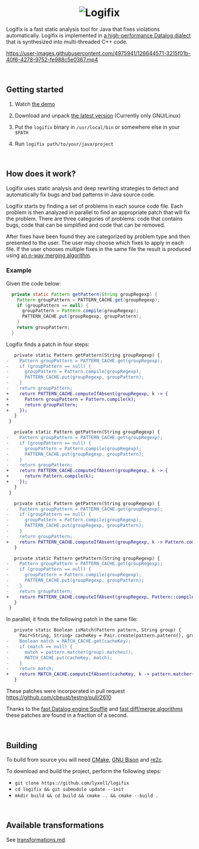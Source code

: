<h1 align="center">
  <img src="https://raw.githubusercontent.com/lyxell/logifix/master/.github/logifix-logo-beam.svg" alt="Logifix">
</h1>

Logifix is a fast static analysis tool for Java that fixes
violations automatically. Logifix is implemented in [a
high-performance Datalog
dialect](https://github.com/souffle-lang/souffle) that is
synthesized into multi-threaded C++ code.

https://user-images.githubusercontent.com/4975941/126644571-3215f01b-40f6-4278-9752-fe988c5e0367.mp4

<ul> </ul>

## Getting started

1. Watch [the demo](https://github.com/lyxell/logifix#demo)

2. Download and unpack [the latest version](https://github.com/lyxell/logifix/releases/latest) (Currently only GNU/Linux)

3. Put the `logifix` binary in `/usr/local/bin` or somewhere else
   in your `$PATH`

4. Run `logifix path/to/your/java/project`

<ul> </ul>

## How does it work?

Logifix uses static analysis and deep rewriting strategies to
detect and automatically fix bugs and bad patterns in Java source
code. 

Logifix starts by finding a set of problems in each source code
file. Each problem is then analyzed in parallel to find an
appropriate patch that will fix the problem. There are three
categories of problems: code that contains bugs, code that can be
simplified and code that can be removed.

After fixes have been found they are categorized by problem type
and then presented to the user. The user may choose which fixes
to apply in each file. If the user chooses multiple fixes in the
same file the result is produced using [an n-way merging
algorithm](https://github.com/lyxell/nway).

### Example

Given the code below:

```java
  private static Pattern getPattern(String groupRegexp) {
    Pattern groupPattern = PATTERN_CACHE.get(groupRegexp);
    if (groupPattern == null) {
      groupPattern = Pattern.compile(groupRegexp);
      PATTERN_CACHE.put(groupRegexp, groupPattern);
    }
    return groupPattern;
  }
```

Logifix finds a patch in four steps:

```diff
   private static Pattern getPattern(String groupRegexp) {
-    Pattern groupPattern = PATTERN_CACHE.get(groupRegexp);
-    if (groupPattern == null) {
-      groupPattern = Pattern.compile(groupRegexp);
-      PATTERN_CACHE.put(groupRegexp, groupPattern);
-    }
-    return groupPattern;
+    return PATTERN_CACHE.computeIfAbsent(groupRegexp, k -> {
+      Pattern groupPattern = Pattern.compile(k);
+      return groupPattern;
+    });
   }
 }
```

```diff
   private static Pattern getPattern(String groupRegexp) {
-    Pattern groupPattern = PATTERN_CACHE.get(groupRegexp);
-    if (groupPattern == null) {
-      groupPattern = Pattern.compile(groupRegexp);
-      PATTERN_CACHE.put(groupRegexp, groupPattern);
-    }
-    return groupPattern;
+    return PATTERN_CACHE.computeIfAbsent(groupRegexp, k -> {
+      return Pattern.compile(k);
+    });
   }
 }
```

```diff
   private static Pattern getPattern(String groupRegexp) {
-    Pattern groupPattern = PATTERN_CACHE.get(groupRegexp);
-    if (groupPattern == null) {
-      groupPattern = Pattern.compile(groupRegexp);
-      PATTERN_CACHE.put(groupRegexp, groupPattern);
-    }
-    return groupPattern;
+    return PATTERN_CACHE.computeIfAbsent(groupRegexp, k -> Pattern.compile(k));
   }
```

```diff
   private static Pattern getPattern(String groupRegexp) {
-    Pattern groupPattern = PATTERN_CACHE.get(groupRegexp);
-    if (groupPattern == null) {
-      groupPattern = Pattern.compile(groupRegexp);
-      PATTERN_CACHE.put(groupRegexp, groupPattern);
-    }
-    return groupPattern;
+    return PATTERN_CACHE.computeIfAbsent(groupRegexp, Pattern::compile);
   }
 }
```

In parallel, it finds the following patch in the same file:

```diff
   private static Boolean isMatch(Pattern pattern, String group) {
     Pair<String, String> cacheKey = Pair.create(pattern.pattern(), group);
-    Boolean match = MATCH_CACHE.get(cacheKey);
-    if (match == null) {
-      match = pattern.matcher(group).matches();
-      MATCH_CACHE.put(cacheKey, match);
-    }
-    return match;
+    return MATCH_CACHE.computeIfAbsent(cacheKey, k -> pattern.matcher(group).matches());
   }
```

These patches were incorporated in pull request
https://github.com/cbeust/testng/pull/2610

Thanks to the [fast Datalog engine
Soufflé](https://github.com/souffle-lang/souffle) and [fast
diff/merge algorithms](https://github.com/lyxell/nway) these
patches are found in a fraction of a second.

<ul> </ul>

## Building

To build from source you will need [CMake](https://cmake.org/), [GNU Bison](https://www.gnu.org/software/bison/) and [re2c](https://re2c.org/).

To download and build the project, perform the following steps:

* `git clone https://github.com/lyxell/logifix`
* `cd logifix && git submodule update --init`
* `mkdir build && cd build && cmake .. && cmake --build .`

<ul> </ul>

## Available transformations

See [transformations.md](./transformations.md).

